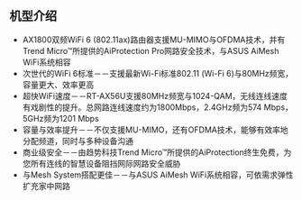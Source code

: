 ## 机型介绍
* AX1800双频WiFi 6 (802.11ax)路由器支援MU-MIMO与OFDMA技术，并有Trend Micro™所提供的AiProtection Pro网路安全技术，与ASUS AiMesh WiFi系统相容
* 次世代的WiFi 6标准－－支援最新Wi-Fi标准802.11 (Wi-Fi 6)与80MHz频宽，容量更大、效率更高
* 超快WiFi速度－－RT-AX56U支援80MHz频宽与1024-QAM，无线连线速度有戏剧性的提升。总网路连线速度约为1800Mbps，2.4GHz频为574 Mbps， 5GHz频为1201 Mbps 
* 容量与效率提升－－不仅支援MU-MIMO，还有OFDMA技术，能够有效率地分配频道，同时与多种设备沟通 
* 商业级安全－－由趋势科技Trend Micro™所提供的AiProtection终生免费，为您所有连线的智慧设备阻挡网际网路安全威胁
* 与Mesh System搭配更佳－－与ASUS AiMesh WiFi系统相容，可依需求弹性扩充家中网路
